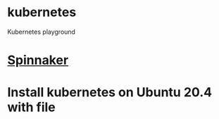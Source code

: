 # kubernetes
Kubernetes playground

# <a href="https://github.com/Krreesh/spinnaker/blob/master/docs/setup-spinnaker.md">Spinnaker </a>

<h1>Install kubernetes on Ubuntu 20.4 with file </h1>
